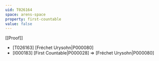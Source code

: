 ```yaml
---
uid: T026164
space: arens-space
property: first-countable
value: false
---
```

[[Proof]]

* [T026163] [Fréchet Urysohn|P000080]
* [I000183] [First Countable|P000028] => [Fréchet Urysohn|P000080]

